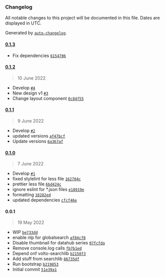 ### Changelog

All notable changes to this project will be documented in this file. Dates are displayed in UTC.

Generated by [`auto-changelog`](https://github.com/CookPete/auto-changelog).

#### [0.1.3](https://github.com/eea/volto-globalsearch/compare/0.1.2...0.1.3)

- Fix dependencies [`6154706`](https://github.com/eea/volto-globalsearch/commit/6154706648586bd3d128b1d096cdf9bc661177af)

#### [0.1.2](https://github.com/eea/volto-globalsearch/compare/0.1.1...0.1.2)

> 10 June 2022

- Develop [`#4`](https://github.com/eea/volto-globalsearch/pull/4)
- New design v1 [`#3`](https://github.com/eea/volto-globalsearch/pull/3)
- Change layout component [`0c84f55`](https://github.com/eea/volto-globalsearch/commit/0c84f558596f68cff1243ed01cbec3307d1e1fc7)

#### [0.1.1](https://github.com/eea/volto-globalsearch/compare/0.1.0...0.1.1)

> 9 June 2022

- Develop [`#2`](https://github.com/eea/volto-globalsearch/pull/2)
- updated versions [`af47bcf`](https://github.com/eea/volto-globalsearch/commit/af47bcfc92b9f64bf05825717c70d430a02af0e4)
- Update versions [`6a367af`](https://github.com/eea/volto-globalsearch/commit/6a367affd02af1ddfad1686007ab2615d2f278af)

#### [0.1.0](https://github.com/eea/volto-globalsearch/compare/0.0.1...0.1.0)

> 7 June 2022

- Develop [`#1`](https://github.com/eea/volto-globalsearch/pull/1)
- fixed stylelint for less file [`162704c`](https://github.com/eea/volto-globalsearch/commit/162704c502109e8ab0d7903568ff42603c3bc852)
- prettier less file [`6bd424c`](https://github.com/eea/volto-globalsearch/commit/6bd424c1dae2ceceaf412339c3096dc575c0bc65)
- ignore eslint for *.json files [`e18919e`](https://github.com/eea/volto-globalsearch/commit/e18919e1255818c5cf33bf769cca078d75ca3422)
- formatting [`18282ed`](https://github.com/eea/volto-globalsearch/commit/18282ed159865bcbc50e2fd17417cf6d90d3e593)
- updated dependencies [`cfcf46e`](https://github.com/eea/volto-globalsearch/commit/cfcf46ee33b23bb31f76955c12a857411f042daf)

#### 0.0.1

> 19 May 2022

- WIP [`be733dd`](https://github.com/eea/volto-globalsearch/commit/be733dd1b600855d330cf92fbdcbf75bdade37dc)
- enable nlp for globalsearch [`af84cf8`](https://github.com/eea/volto-globalsearch/commit/af84cf80adecb402ee32e248a1939f32342e35cf)
- Disable thumbnail for datahub series [`07fcfda`](https://github.com/eea/volto-globalsearch/commit/07fcfda64a357ce6e91242b254b2c93759b60298)
- Remove console.log calls [`fb7b1ed`](https://github.com/eea/volto-globalsearch/commit/fb7b1ed4b2ceea4afc716532e1122380460a95f1)
- Depend onf volto-searchlib [`b2150f3`](https://github.com/eea/volto-globalsearch/commit/b2150f3f0f9a469622e499d8f4814e15777946a2)
- Add stuff from searchlib [`86735df`](https://github.com/eea/volto-globalsearch/commit/86735dfd46a46754983bf4f8b22ec9b2f120f100)
- Run bootstrap [`b219853`](https://github.com/eea/volto-globalsearch/commit/b219853d799a21f5db4460ad18c251a21e73da8f)
- Initial commit [`51e39a1`](https://github.com/eea/volto-globalsearch/commit/51e39a1daef6e253c79d212da68183bc4e93b63f)
